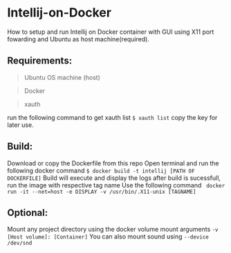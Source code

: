 # Intellij-on-Docker

How to setup and run Intellij on Docker container with GUI using X11 port fowarding and Ubuntu as host machine(required).

## Requirements:

> Ubuntu OS machine (host)

> Docker

> xauth

run the following command to get xauth list
```$ xauth list```
copy the key for later use.

## Build:

Download or copy the Dockerfile from this repo 
Open terminal and run the following docker command
```$ docker build -t intellij [PATH OF DOCKERFILE]```
Build will execute and display the logs
after build is sucessfull, run the image with respective tag name
Use the following command
``` docker run -it --net=host -e DISPLAY -v /usr/bin/.X11-unix [TAGNAME]```

## Optional:

Mount any project directory using the docker volume mount arguments
``` -v [Host volume]: [Container] ```
You can also mount sound using
``` --device /dev/snd ```
